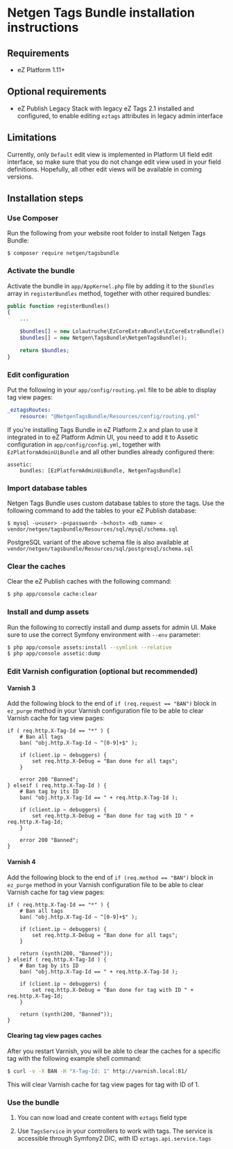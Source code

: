 Netgen Tags Bundle installation instructions
============================================

Requirements
------------

* eZ Platform 1.11+

Optional requirements
---------------------

* eZ Publish Legacy Stack with legacy eZ Tags 2.1 installed and configured, to enable editing `eztags` attributes in legacy admin interface

Limitations
-----------

Currently, only `Default` edit view is implemented in Platform UI field edit interface, so make sure that you do not change edit view used in your field definitions. Hopefully, all other edit views will be available in coming versions.

Installation steps
------------------

### Use Composer

Run the following from your website root folder to install Netgen Tags Bundle:

```
$ composer require netgen/tagsbundle
```

### Activate the bundle

Activate the bundle in `app/AppKernel.php` file by adding it to the `$bundles` array in `registerBundles` method, together with other required bundles:

```php
public function registerBundles()
{
    ...

    $bundles[] = new Lolautruche\EzCoreExtraBundle\EzCoreExtraBundle();
    $bundles[] = new Netgen\TagsBundle\NetgenTagsBundle();

    return $bundles;
}
```

### Edit configuration

Put the following in your `app/config/routing.yml` file to be able to display tag view pages:

```yml
_eztagsRoutes:
    resource: "@NetgenTagsBundle/Resources/config/routing.yml"
```

If you're installing Tags Bundle in eZ Platform 2.x and plan to use it integrated in to eZ Platform Admin UI, you need to add it to Assetic configuration in `app/config/config.yml`, together with `EzPlatformAdminUiBundle` and all other bundles already configured there:

```
assetic:
    bundles: [EzPlatformAdminUiBundle, NetgenTagsBundle]
```

### Import database tables

Netgen Tags Bundle uses custom database tables to store the tags. Use the following command to add the tables to your eZ Publish database:

```
$ mysql -u<user> -p<password> -h<host> <db_name> < vendor/netgen/tagsbundle/Resources/sql/mysql/schema.sql
```

PostgreSQL variant of the above schema file is also available at `vendor/netgen/tagsbundle/Resources/sql/postgresql/schema.sql`

### Clear the caches

Clear the eZ Publish caches with the following command:

```bash
$ php app/console cache:clear
```

### Install and dump assets

Run the following to correctly install and dump assets for admin UI. Make sure to use the correct Symfony environment with `--env` parameter:

```bash
$ php app/console assets:install --symlink --relative
$ php app/console assetic:dump
```

### Edit Varnish configuration (optional but recommended)

#### Varnish 3

Add the following block to the end of `if (req.request == "BAN")` block in `ez_purge` method in your Varnish configuration file to be able to clear Varnish cache for tag view pages:

```varnish
if ( req.http.X-Tag-Id == "*" ) {
    # Ban all tags
    ban( "obj.http.X-Tag-Id ~ ^[0-9]+$" );

    if (client.ip ~ debuggers) {
        set req.http.X-Debug = "Ban done for all tags";
    }

    error 200 "Banned";
} elseif ( req.http.X-Tag-Id ) {
    # Ban tag by its ID
    ban( "obj.http.X-Tag-Id == " + req.http.X-Tag-Id );

    if (client.ip ~ debuggers) {
        set req.http.X-Debug = "Ban done for tag with ID " + req.http.X-Tag-Id;
    }

    error 200 "Banned";
}
```

#### Varnish 4

Add the following block to the end of `if (req.method == "BAN")` block in `ez_purge` method in your Varnish configuration file to be able to clear Varnish cache for tag view pages:

```varnish
if ( req.http.X-Tag-Id == "*" ) {
    # Ban all tags
    ban( "obj.http.X-Tag-Id ~ ^[0-9]+$" );

    if (client.ip ~ debuggers) {
        set req.http.X-Debug = "Ban done for all tags";
    }

    return (synth(200, "Banned"));
} elseif ( req.http.X-Tag-Id ) {
    # Ban tag by its ID
    ban( "obj.http.X-Tag-Id == " + req.http.X-Tag-Id );

    if (client.ip ~ debuggers) {
        set req.http.X-Debug = "Ban done for tag with ID " + req.http.X-Tag-Id;
    }

    return (synth(200, "Banned"));
}
```

#### Clearing tag view pages caches

After you restart Varnish, you will be able to clear the caches for a specific tag with the following example shell command:

```bash
$ curl -v -X BAN -H "X-Tag-Id: 1" http://varnish.local:81/
```

This will clear Varnish cache for tag view pages for tag with ID of 1.

### Use the bundle

1) You can now load and create content with `eztags` field type

2) Use `TagsService` in your controllers to work with tags. The service is accessible through Symfony2 DIC, with ID `eztags.api.service.tags`
